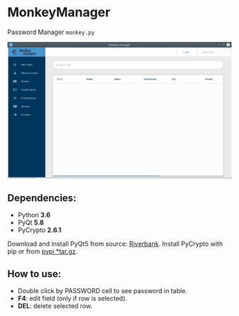 # MonkeyManager
Password Manager `monkey.py`

![ScreenShot](ScreenShots/Screen.jpg?raw=true)

## Dependencies:

- Python **3.6**
- PyQt **5.8**
- PyCrypto **2.6.1** 

Download and Install PyQt5 from source: [Riverbank](https://www.riverbankcomputing.com/software/pyqt/download5).
Install PyCrypto with pip or from [pypi *tar.gz](https://pypi.python.org/pypi/pycrypto).

## How to use:

- Double click by PASSWORD cell to see password in table.
- **F4**: edit field (only if row is selected).
- **DEL**: delete selected row.
